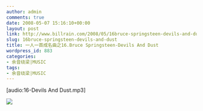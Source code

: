 ```yaml
---
author: admin
comments: true
date: 2008-05-07 15:16:10+00:00
layout: post
link: http://www.billrain.com/2008/05/16bruce-springsteen-devils-and-dust/
slug: 16bruce-springsteen-devils-and-dust
title: 一人一首成名曲之16.Bruce Springsteen-Devils And Dust
wordpress_id: 883
categories:
- 余音绕梁|MUSIC
tags:
- 余音绕梁|MUSIC
---
```


[audio:16-Devils And Dust.mp3]




[![](http://www.billrain.com/wp-content/uploads/2008/05/springsteen_dust.jpg)](http://www.billrain.com/wp-content/uploads/2008/05/springsteen_dust.jpg)
